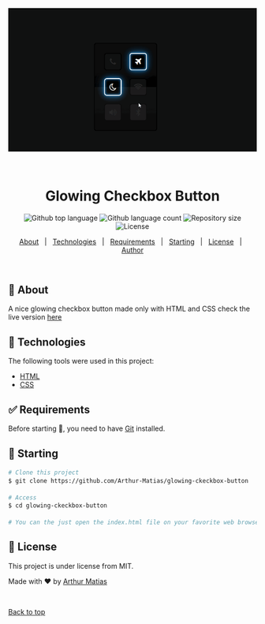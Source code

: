 <div align="center" id="top"> 
  <img src="./src/checkbox-btns.gif" alt="Glowing Checkbox Button" />

  &#xa0;
</div>

<h1 align="center">Glowing Checkbox Button</h1>

<p align="center">
  <img alt="Github top language" src="https://img.shields.io/github/languages/top/Arthur-Matias/glowing-ckeckbox-button?color=56BEB8">

  <img alt="Github language count" src="https://img.shields.io/github/languages/count/Arthur-Matias/glowing-ckeckbox-button?color=56BEB8">

  <img alt="Repository size" src="https://img.shields.io/github/repo-size/Arthur-Matias/glowing-ckeckbox-button?color=56BEB8">

  <img alt="License" src="https://img.shields.io/github/license/Arthur-Matias/glowing-ckeckbox-button?color=56BEB8">

  <!-- <img alt="Github issues" src="https://img.shields.io/github/issues/Arthur-Matias/glowing-ckeckbox-button?color=56BEB8" /> -->

  <!-- <img alt="Github forks" src="https://img.shields.io/github/forks/Arthur-Matias/glowing-ckeckbox-button?color=56BEB8" /> -->

  <!-- <img alt="Github stars" src="https://img.shields.io/github/stars/Arthur-Matias/glowing-ckeckbox-button?color=56BEB8" /> -->
</p>

<!-- Status -->

<!-- <h4 align="center"> 
	🚧  Glowing Checkbox button 🚀 Under construction...  🚧
</h4> 

<hr> -->

<p align="center">
  <a href="#dart-about">About</a> &#xa0; | &#xa0; 
  <a href="#rocket-technologies">Technologies</a> &#xa0; | &#xa0;
  <a href="#white_check_mark-requirements">Requirements</a> &#xa0; | &#xa0;
  <a href="#checkered_flag-starting">Starting</a> &#xa0; | &#xa0;
  <a href="#memo-license">License</a> &#xa0; | &#xa0;
  <a href="https://github.com/Arthur-Matias" target="_blank">Author</a>
</p>

<br>

## :dart: About ##

A nice glowing checkbox button made only with HTML and CSS check the live version [here](https://arthur-matias.github.io/glowing-ckeckbox-button/)

## :rocket: Technologies ##

The following tools were used in this project:

- [HTML](https://developer.mozilla.org/pt-BR/docs/Web/HTML)
- [CSS](https://developer.mozilla.org/pt-BR/docs/Web/CSS)

## :white_check_mark: Requirements ##

Before starting :checkered_flag:, you need to have [Git](https://git-scm.com) installed.

## :checkered_flag: Starting ##

```bash
# Clone this project
$ git clone https://github.com/Arthur-Matias/glowing-ckeckbox-button

# Access
$ cd glowing-ckeckbox-button

# You can the just open the index.html file on your favorite web browser
```

## :memo: License ##

This project is under license from MIT.


Made with :heart: by <a href="https://github.com/Arthur-Matias" target="_blank">Arthur Matias</a>

&#xa0;

<a href="#top">Back to top</a>
